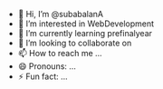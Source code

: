 - 👋 Hi, I’m @subabalanA
- 👀 I’m interested in WebDevelopment
- 🌱 I’m currently learning prefinalyear
- 💞️ I’m looking to collaborate on 
- 📫 How to reach me ...
- 😄 Pronouns: ...
- ⚡ Fun fact: ...

<!---
subabalanA/subabalanA is a ✨ special ✨ repository because its `README.md` (this file) appears on your GitHub profile.
You can click the Preview link to take a look at your changes.
--->
